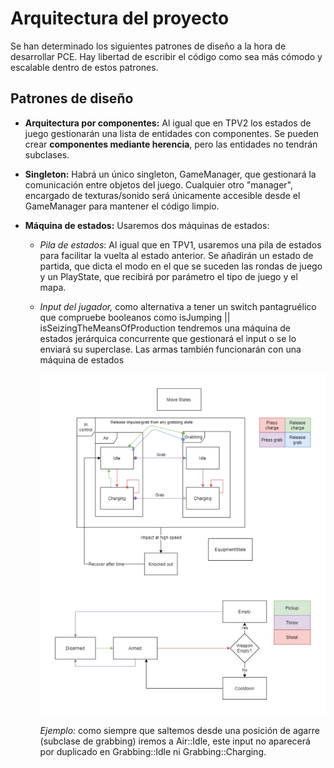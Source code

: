 # Arquitectura del proyecto

Se han determinado los siguientes patrones de diseño a la hora de desarrollar PCE.
Hay libertad de escribir el código como sea más cómodo y escalable dentro de estos patrones.

## Patrones de diseño

* **Arquitectura por componentes:** Al igual que en TPV2 los estados de juego gestionarán una lista de entidades con componentes. Se pueden crear **componentes mediante herencia**, pero las entidades no tendrán subclases.

* **Singleton:** Habrá un único singleton, GameManager, que gestionará la comunicación entre objetos del juego. Cualquier otro "manager", encargado de texturas/sonido será únicamente accesible desde el GameManager para mantener el código limpio.

* **Máquina de estados:** Usaremos dos máquinas de estados:

  * _Pila de estados_: Al igual que en TPV1, usaremos una pila de estados para facilitar la vuelta al estado anterior. Se añadirán un estado de partida, que dicta el modo en el que se suceden las rondas de juego y un PlayState, que recibirá por parámetro el tipo de juego y el mapa.

  * _Input del jugador,_ como alternativa a 
	tener un switch pantagruélico que compruebe booleanos como isJumping || isSeizingTheMeansOfProduction tendremos una máquina 
	de estados jerárquica concurrente que gestionará el input o se lo enviará su superclase. Las armas también funcionarán 
	con una máquina de estados
	
	![InputStateMachine](assets/web/InputStateMachine.png "Máquina de estados")
	
	_Ejemplo:_ 
	como siempre que saltemos desde una posición de agarre (subclase de grabbing)
	iremos a Air::Idle, este input no aparecerá por duplicado en Grabbing::Idle ni Grabbing::Charging.
	
